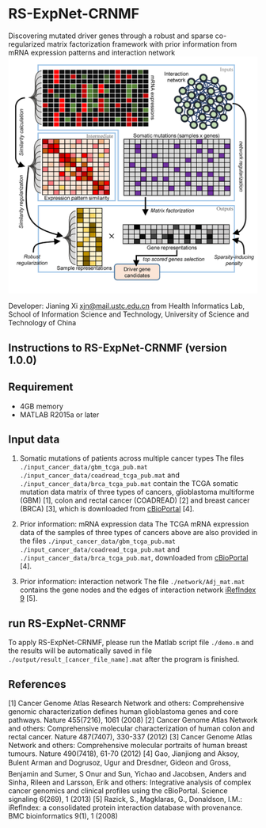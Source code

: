 # RS-ExpNet-CRNMF
Discovering mutated driver genes through a robust and sparse co-regularized matrix factorization framework with prior information from mRNA expression patterns and interaction network 
![image](https://github.com/JianingXi/RS-ExpNet-CRNMF/blob/master/bin/splash.jpg)

Developer: Jianing Xi <xjn@mail.ustc.edu.cn> from Health Informatics Lab, School of Information Science and Technology, University of Science and Technology of China

## Instructions to RS-ExpNet-CRNMF (version 1.0.0)

Requirement
------------------------
* 4GB memory
* MATLAB R2015a or later

Input data
------------------------
1. Somatic mutations of patients across multiple cancer types
The files `./input_cancer_data/gbm_tcga_pub.mat` `./input_cancer_data/coadread_tcga_pub.mat` and `./input_cancer_data/brca_tcga_pub.mat` contain the TCGA somatic mutation data matrix of three types of cancers, glioblastoma multiforme (GBM) [1], colon and rectal cancer (COADREAD) [2] and breast cancer (BRCA) [3], which is downloaded from [cBioPortal](http://www.cbioportal.org/data_sets.jsp) [4].

2. Prior information: mRNA expression data
The TCGA mRNA expression data of the samples of three types of cancers above are also provided in the files `./input_cancer_data/gbm_tcga_pub.mat` `./input_cancer_data/coadread_tcga_pub.mat` and `./input_cancer_data/brca_tcga_pub.mat`, downloaded from [cBioPortal](http://www.cbioportal.org/data_sets.jsp) [4].

3. Prior information: interaction network
The file `./network/Adj_mat.mat` contains the gene nodes and the edges of interaction network [iRefIndex 9](http://irefindex.org) [5].


run RS-ExpNet-CRNMF
------------------------
To apply RS-ExpNet-CRNMF, please run the Matlab script file `./demo.m` and the results will be automatically saved in file `./output/result_[cancer_file_name].mat` after the program is finished.

References
------------------------
[1] Cancer Genome Atlas Research Network and others: Comprehensive genomic characterization defines human glioblastoma genes and core pathways. Nature 455(7216), 1061 (2008)
[2] Cancer Genome Atlas Network and others: Comprehensive molecular characterization of human colon and rectal cancer. Nature 487(7407), 330-337 (2012)
[3] Cancer Genome Atlas Network and others: Comprehensive molecular portraits of human breast tumours. Nature 490(7418), 61-70 (2012)
[4] Gao, Jianjiong and Aksoy, Bulent Arman and Dogrusoz, Ugur and Dresdner, Gideon and Gross, Benjamin and Sumer, S Onur and Sun, Yichao and Jacobsen, Anders and Sinha, Rileen and Larsson, Erik and others: Integrative analysis of complex cancer genomics and clinical profiles using the cBioPortal. Science signaling 6(269), 1 (2013)
[5] Razick, S., Magklaras, G., Donaldson, I.M.: iRefIndex: a consolidated protein interaction database with provenance. BMC bioinformatics 9(1), 1 (2008)